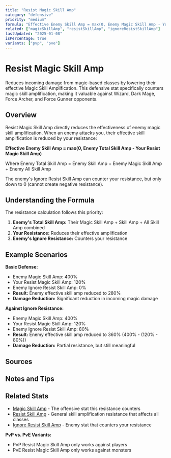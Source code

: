 ```yaml
---
title: "Resist Magic Skill Amp"
category: "defensive"
priority: "medium"
formula: "Effective Enemy Skill Amp = max(0, Enemy Magic Skill Amp - Your Resist Magic Skill Amp)"
related: ["magicSkillAmp", "resistSkillAmp", "ignoreResistSkillAmp"]
lastUpdated: "2025-01-08"
isPercentage: true
variants: ["pvp", "pve"]
---
```


# Resist Magic Skill Amp

Reduces incoming damage from magic-based classes by lowering their effective Magic Skill Amplification. This defensive stat specifically counters magic skill amplification, making it valuable against Wizard, Dark Mage, Force Archer, and Force Gunner opponents.

## Overview

Resist Magic Skill Amp directly reduces the effectiveness of enemy magic skill amplification. When an enemy attacks you, their effective skill amplification is reduced by your resistance:

**Effective Enemy Skill Amp = max(0, Enemy Total Skill Amp - Your Resist Magic Skill Amp)**

Where Enemy Total Skill Amp = Enemy Skill Amp + Enemy Magic Skill Amp + Enemy All Skill Amp

The enemy's Ignore Resist Skill Amp can counter your resistance, but only down to 0 (cannot create negative resistance).

## Understanding the Formula

The resistance calculation follows this priority:

1. **Enemy's Total Skill Amp:** Their Magic Skill Amp + Skill Amp + All Skill Amp combined
2. **Your Resistance:** Reduces their effective amplification
3. **Enemy's Ignore Resistance:** Counters your resistance

## Example Scenarios

**Basic Defense:**
- Enemy Magic Skill Amp: 400%
- Your Resist Magic Skill Amp: 120%
- Enemy Ignore Resist Skill Amp: 0%
- **Result:** Enemy effective skill amp reduced to 280%
- **Damage Reduction:** Significant reduction in incoming magic damage

**Against Ignore Resistance:**
- Enemy Magic Skill Amp: 400%
- Your Resist Magic Skill Amp: 120%
- Enemy Ignore Resist Skill Amp: 80%
- **Result:** Enemy effective skill amp reduced to 360% (400% - (120% - 80%))
- **Damage Reduction:** Partial resistance, but still meaningful

## Sources

## Notes and Tips

## Related Stats

- [Magic Skill Amp](/stats/magic-skill-amp) - The offensive stat this resistance counters
- [Resist Skill Amp](/stats/resist-skill-amp) - General skill amplification resistance that affects all classes
- [Ignore Resist Skill Amp](/stats/ignore-resist-skill-amp) - Enemy stat that counters your resistance

**PvP vs. PvE Variants:**
- PvP Resist Magic Skill Amp only works against players
- PvE Resist Magic Skill Amp only works against monsters
